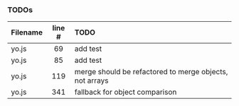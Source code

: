 ### TODOs
| Filename | line # | TODO
|:------|:------:|:------
| yo.js | 69 | add test
| yo.js | 85 | add test
| yo.js | 119 | merge should be refactored to merge objects, not arrays
| yo.js | 341 | fallback for object comparison